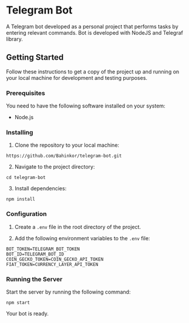 # Telegram Bot

A Telegram bot developed as a personal project that performs tasks by entering relevant commands. Bot is developed with
NodeJS and Telegraf library.

## Getting Started

Follow these instructions to get a copy of the project up and running on your local machine for development and testing
purposes.

### Prerequisites

You need to have the following software installed on your system:

- Node.js

### Installing

1. Clone the repository to your local machine:

```
https://github.com/Bahinkor/telegram-bot.git
```

2. Navigate to the project directory:

```
cd telegram-bot
```

3. Install dependencies:

```
npm install
```

### Configuration

1. Create a `.env` file in the root directory of the project.

2. Add the following environment variables to the `.env` file:

```
BOT_TOKEN=TELEGRAM_BOT_TOKEN
BOT_ID=TELEGRAM_BOT_ID
COIN_GECKO_TOKEN=COIN_GECKO_API_TOKEN
FIAT_TOKEN=CURRENCY_LAYER_API_TOKEN
```

### Running the Server

Start the server by running the following command:

```
npm start
```

Your bot is ready.